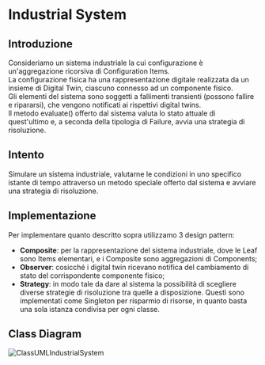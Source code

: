 # Industrial System

## Introduzione
Consideriamo un sistema industriale la cui configurazione è un'aggregazione ricorsiva di Configuration Items.    
La configurazione fisica ha una rappresentazione digitale realizzata da un insieme di Digital Twin, ciascuno connesso ad un componente fisico.      
Gli elementi del sistema sono soggetti a fallimenti transienti (possono fallire e ripararsi), che vengono notificati ai rispettivi digital twins.      
Il metodo evaluate() offerto dal sistema valuta lo stato attuale di quest'ultimo e, a seconda della tipologia di Failure, avvia una strategia di risoluzione.

## Intento
Simulare un sistema industriale, valutarne le condizioni in uno specifico istante di tempo attraverso un metodo speciale offerto dal sistema
e avviare una strategia di risoluzione.

## Implementazione
Per implementare quanto descritto sopra utilizzamo 3 design pattern:  
- **Composite**: per la rappresentazione del sistema industriale, dove le Leaf sono Items elementari, e i Composite sono aggregazioni di Components;
- **Observer**: cosicché i digital twin ricevano notifica del cambiamento di stato del corrispondente componente fisico;
- **Strategy**: in modo tale da dare al sistema la possibilità di scegliere diverse strategie di risoluzione tra quelle a disposizione. Questi sono 
implementati come Singleton per risparmio di risorse, in quanto basta una sola istanza condivisa per ogni classe.

## Class Diagram
![ClassUMLIndustrialSystem](https://user-images.githubusercontent.com/39347210/107878471-3f0e7900-6ed3-11eb-98a9-2ec3a24dae76.png)

